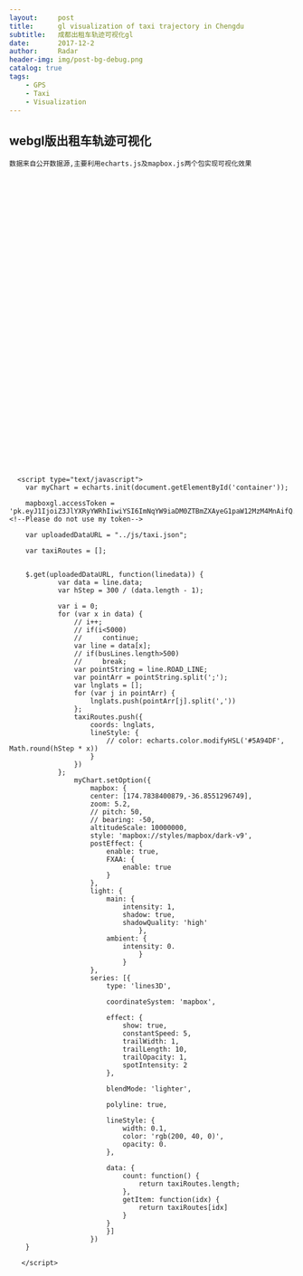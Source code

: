 ```yaml
---
layout:     post
title:      gl visualization of taxi trajectory in Chengdu
subtitle:   成都出租车轨迹可视化gl
date:       2017-12-2
author:     Radar
header-img: img/post-bg-debug.png
catalog: true
tags:
	- GPS
	- Taxi
	- Visualization
---
```

## webgl版出租车轨迹可视化
	数据来自公开数据源,主要利用echarts.js及mapbox.js两个包实现可视化效果
<html style="height: 100%">
   <head>
		<script src='https://api.mapbox.com/mapbox-gl-js/v0.38.0/mapbox-gl.js'></script>
		<link href='https://api.mapbox.com/mapbox-gl-js/v0.38.0/mapbox-gl.css' rel='stylesheet' />
       <meta charset="utf-8">
   </head>
   <body style="height: 100%; margin: 0">
      <div id="container" style="width:750px;height:500px;"></div>
      <br>
      <script type="text/javascript" src="http://data-visual.cn/datav/src/js/echarts/echarts-3.8.4.min.js"></script>

      <script type="text/javascript">
        var myChart = echarts.init(document.getElementById('container'));
		 
		mapboxgl.accessToken = 'pk.eyJ1IjoiZ3JlYXRyYWRhIiwiYSI6ImNqYW9iaDM0ZTBmZXAyeG1paW12MzM4MnAifQ.Lz_wF3srdlOYOJBvwWT5VA'; <!--Please do not use my token-->
		
		var uploadedDataURL = "../js/taxi.json";
		
		var taxiRoutes = [];
		
		
		$.get(uploadedDataURL, function(linedata)) {
				var data = line.data;
				var hStep = 300 / (data.length - 1);
				
				var i = 0;
				for (var x in data) {
					// i++;
					// if(i<5000)
					//     continue;
					var line = data[x];
					// if(busLines.length>500)
					//     break;
					var pointString = line.ROAD_LINE;
					var pointArr = pointString.split(';');
					var lnglats = [];
					for (var j in pointArr) {
						lnglats.push(pointArr[j].split(','))
					};
					taxiRoutes.push({
						coords: lnglats,
						lineStyle: {
							// color: echarts.color.modifyHSL('#5A94DF', Math.round(hStep * x))
						}
					})
				};
					myChart.setOption({
						mapbox: {
						center: [174.7838400879,-36.8551296749],
						zoom: 5.2,
						// pitch: 50,
						// bearing: -50,
						altitudeScale: 10000000,
						style: 'mapbox://styles/mapbox/dark-v9',
						postEffect: {
							enable: true,
							FXAA: {
								enable: true
							}
						},
						light: {
							main: {
								intensity: 1,
								shadow: true,
								shadowQuality: 'high'
									},
							ambient: {
								intensity: 0.
									}
								}
						},
						series: [{
							type: 'lines3D',

							coordinateSystem: 'mapbox',

							effect: {
								show: true,
								constantSpeed: 5,
								trailWidth: 1,
								trailLength: 10,
								trailOpacity: 1,
								spotIntensity: 2
							},

							blendMode: 'lighter',

							polyline: true,

							lineStyle: {
								width: 0.1,
								color: 'rgb(200, 40, 0)',
								opacity: 0.
							},

							data: {
								count: function() {
									return taxiRoutes.length;
								},
								getItem: function(idx) {
									return taxiRoutes[idx]
								}
							}
							}]
						})
		}
		
       </script>
   </body>
</html>


